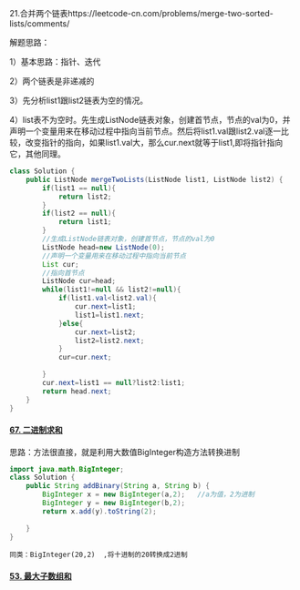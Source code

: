 21.合并两个链表https://leetcode-cn.com/problems/merge-two-sorted-lists/comments/

解题思路：

1）基本思路：指针、迭代

2）两个链表是非递减的

3）先分析list1跟list2链表为空的情况。

4）list表不为空时。先生成ListNode链表对象，创建首节点，节点的val为0，并声明一个变量用来在移动过程中指向当前节点。然后将list1.val跟list2.val逐一比较，改变指针的指向，如果list1.val大，那么cur.next就等于list1,即将指针指向它，其他同理。

```java
class Solution {
    public ListNode mergeTwoLists(ListNode list1, ListNode list2) {
        if(list1 == null){
            return list2;
        }
        if(list2 == null){
            return list1;
        }
        //生成ListNode链表对象，创建首节点，节点的val为0
        ListNode head=new ListNode(0);
        //声明一个变量用来在移动过程中指向当前节点
        List cur;
        //指向首节点
        ListNode cur=head;
        while(list1!=null && list2!=null){
            if(list1.val<list2.val){
                cur.next=list1;
                list1=list1.next;
            }else{
                cur.next=list2;
                list2=list2.next;
            }
            cur=cur.next;
            
        }
        cur.next=list1 == null?list2:list1;
        return head.next;
    }
}
```

#### [67. 二进制求和](https://leetcode-cn.com/problems/add-binary/)

思路：方法很直接，就是利用大数值BigInteger构造方法转换进制

```java
import java.math.BigInteger;
class Solution {
    public String addBinary(String a, String b) {
        BigInteger x = new BigInteger(a,2);   //a为值，2为进制
        BigInteger y = new BigInteger(b,2);
        return x.add(y).toString(2);
 
    }
}
```

```
同类：BigInteger(20,2)  ,将十进制的20转换成2进制
```

#### [53. 最大子数组和](https://leetcode-cn.com/problems/maximum-subarray/)

```

```

